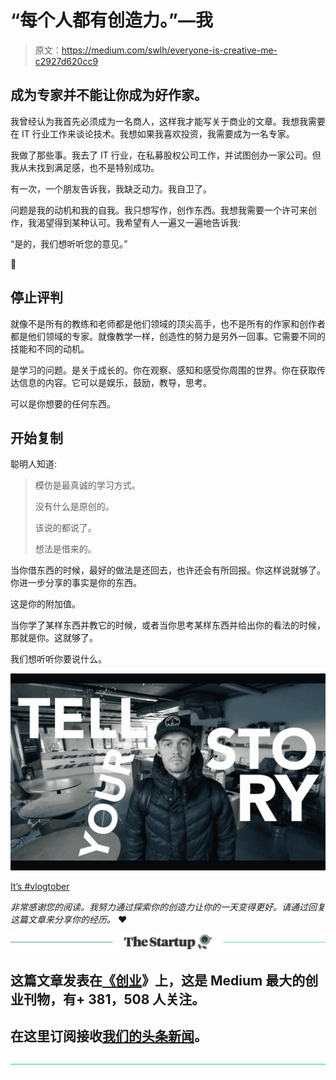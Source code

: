 # “每个人都有创造力。”—我

> 原文：<https://medium.com/swlh/everyone-is-creative-me-c2927d620cc9>

## 成为专家并不能让你成为好作家。

我曾经认为我首先必须成为一名商人，这样我才能写关于商业的文章。我想我需要在 IT 行业工作来谈论技术。我想如果我喜欢投资，我需要成为一名专家。

我做了那些事。我去了 IT 行业，在私募股权公司工作，并试图创办一家公司。但我从未找到满足感，也不是特别成功。

有一次，一个朋友告诉我，我缺乏动力。我自卫了。

问题是我的动机和我的自我。我只想写作，创作东西。我想我需要一个许可来创作，我渴望得到某种认可。我希望有人一遍又一遍地告诉我:

“是的，我们想听听您的意见。”

🤷‍

## 停止评判

就像不是所有的教练和老师都是他们领域的顶尖高手，也不是所有的作家和创作者都是他们领域的专家。就像教学一样，创造性的努力是另外一回事。它需要不同的技能和不同的动机。

是学习的问题。是关于成长的。你在观察、感知和感受你周围的世界。你在获取传达信息的内容。它可以是娱乐，鼓励，教导，思考。

可以是你想要的任何东西。

## 开始复制

聪明人知道:

> 模仿是最真诚的学习方式。
> 
> 没有什么是原创的。
> 
> 该说的都说了。
> 
> 想法是借来的。

当你借东西的时候，最好的做法是还回去，也许还会有所回报。你这样说就够了。你进一步分享的事实是你的东西。

这是你的附加值。

当你学了某样东西并教它的时候，或者当你思考某样东西并给出你的看法的时候，那就是你。这就够了。

我们想听听你要说什么。

![](img/1d516e439e9031f6648b946edc99a113.png)

[It’s #vlogtober](https://www.instagram.com/uhmrt/)

*非常感谢您的阅读。我努力通过探索你的创造力让你的一天变得更好。请通过回复这篇文章来分享你的经历。* ❤️

[![](img/308a8d84fb9b2fab43d66c117fcc4bb4.png)](https://medium.com/swlh)

## 这篇文章发表在[《创业](https://medium.com/swlh)》上，这是 Medium 最大的创业刊物，有+ 381，508 人关注。

## 在这里订阅接收[我们的头条新闻](http://growthsupply.com/the-startup-newsletter/)。

[![](img/b0164736ea17a63403e660de5dedf91a.png)](https://medium.com/swlh)